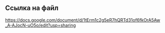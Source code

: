 ## Ссылка на файл
https://docs.google.com/document/d/1tErm1c2g5eR7hQRTd31of6fkOrA5Aw_A-AJocN-uO5o/edit?usp=sharing
